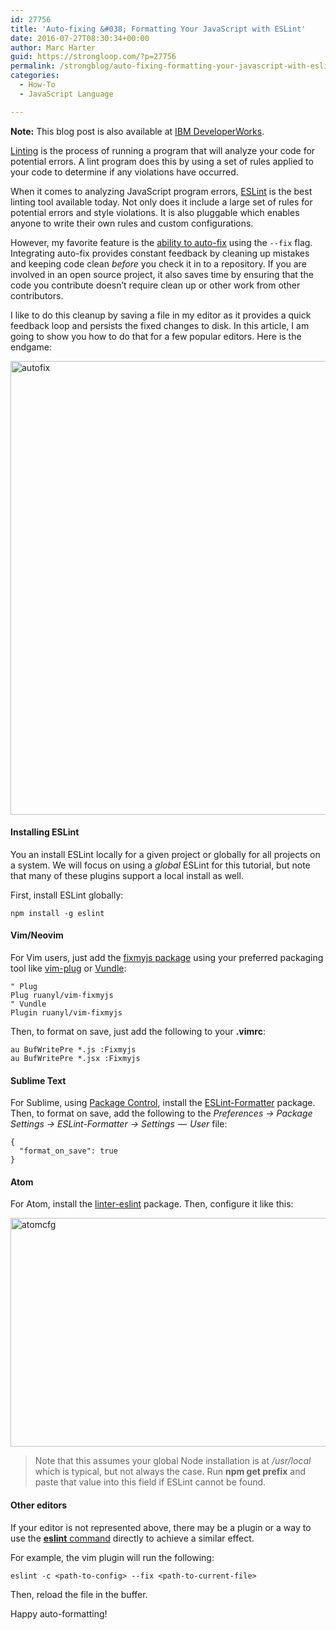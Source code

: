 ```yaml
---
id: 27756
title: 'Auto-fixing &#038; Formatting Your JavaScript with ESLint'
date: 2016-07-27T08:30:34+00:00
author: Marc Harter
guid: https://strongloop.com/?p=27756
permalink: /strongblog/auto-fixing-formatting-your-javascript-with-eslint/
categories:
  - How-To
  - JavaScript Language

---
```

**Note:** This blog post is also available at [IBM DeveloperWorks](https://developer.ibm.com/node/2016/07/27/auto-fixing-formatting-your-javascript-with-eslint/).  

<p class="graf--p">
  <a class="markup--anchor markup--p-anchor" href="https://en.wikipedia.org/wiki/Lint_%28software%29">Linting</a> is the process of running a program that will analyze your code for potential errors. A lint program does this by using a set of rules applied to your code to determine if any violations have occurred.<!--more-->
</p>

<p class="graf--p">
  When it comes to analyzing JavaScript program errors, <a class="markup--anchor markup--p-anchor" href="http://eslint.org">ESLint</a> is the best linting tool available today. Not only does it include a large set of rules for potential errors and style violations. It is also pluggable which enables anyone to write their own rules and custom configurations.
</p>

<p class="graf--p">
  However, my favorite feature is the <a class="markup--anchor markup--p-anchor" href="http://eslint.org/docs/user-guide/command-line-interface">ability to auto-fix</a> using the <code>--fix</code> flag. Integrating auto-fix provides constant feedback by cleaning up mistakes and keeping code clean <em class="markup--em markup--p-em">before</em> you check it in to a repository. If you are involved in an open source project, it also saves time by ensuring that the code you contribute doesn&#8217;t require clean up or other work from other contributors.
</p>

<p class="graf--p">
  I like to do this cleanup by saving a file in my editor as it provides a quick feedback loop and persists the fixed changes to disk. In this article, I am going to show you how to do that for a few popular editors. Here is the endgame:
</p>

<p class="graf--p">
  <a href="{{site.url}}/blog-assets/2016/07/autofix.gif"><img class="aligncenter size-full wp-image-27757" src="{{site.url}}/blog-assets/2016/07/autofix.gif" alt="autofix" width="1252" height="726" /></a>
</p>

#### Installing ESLint 

<p class="graf--p">
  You an install ESLint locally for a given project or globally for all projects on a system. We will focus on using a <em class="markup--em markup--p-em">global</em> ESLint for this tutorial, but note that many of these plugins support a local install as well.
</p>

<p class="graf--p">
  First, install ESLint globally:
</p>

```
npm install -g eslint
```

#### Vim/Neovim 

<p class="graf--p">
  For Vim users, just add the <a class="markup--anchor markup--p-anchor" href="https://github.com/ruanyl/vim-fixmyjs">fixmyjs package</a> using your preferred packaging tool like <a class="markup--anchor markup--p-anchor" href="https://github.com/junegunn/vi…">vim-plug</a> or <a class="markup--anchor markup--p-anchor" href="https://github.com/VundleVim/Vundle.vim">Vundle</a>:
</p>

```
" Plug
Plug ruanyl/vim-fixmyjs
" Vundle
Plugin ruanyl/vim-fixmyjs
```
<p class="graf--p">
  Then, to format on save, just add the following to your <strong class="markup--strong markup--p-strong">.vimrc</strong>:
</p>

```
au BufWritePre *.js :Fixmyjs
au BufWritePre *.jsx :Fixmyjs
```
#### Sublime Text 

<p class="graf--p">
  For Sublime, using <a class="markup--anchor markup--p-anchor" href="https://packagecontrol.io/">Package Control</a>, install the <a class="markup--anchor markup--p-anchor" title="https://github.com/TheSavior/ESLint-Formatter" href="https://github.com/TheSavior/ESLint-Formatter">ESLint-Formatter</a> package. Then, to format on save, add the following to the <em class="markup--em markup--p-em">Preferences -> Package Settings -> ESLint-Formatter -> Settings  —  User</em> file:
</p>

```
{
  "format_on_save": true
}
```
#### Atom 

<p class="graf--p">
  For Atom, install the <a class="markup--anchor markup--p-anchor" title="https://github.com/AtomLinter/linter-eslint" href="https://github.com/AtomLinter/linter-eslint">linter-eslint</a> package. Then, configure it like this:
</p>

<p class="graf--p">
  <a href="{{site.url}}/blog-assets/2016/07/atomcfg.png"><img class="aligncenter size-full wp-image-27758" src="{{site.url}}/blog-assets/2016/07/atomcfg.png" alt="atomcfg" width="1062" height="366"  /></a>
</p>

<blockquote class="graf--blockquote">
  <p>
    Note that this assumes your global Node installation is at <em class="markup--em markup--blockquote-em">/usr/local</em> which is typical, but not always the case. Run <strong class="markup--strong markup--blockquote-strong">npm get prefix</strong> and paste that value into this field if ESLint cannot be found.
  </p>
</blockquote>

#### Other editors 

<p class="graf--p">
  If your editor is not represented above, there may be a plugin or a way to use the <a class="markup--anchor markup--p-anchor" href="http://eslint.org/docs/user-guide/command-line-interface"><strong class="markup--strong markup--p-strong">eslint</strong> command</a> directly to achieve a similar effect.
</p>

<p class="graf--p">
  For example, the vim plugin will run the following:
</p>

```
eslint -c <path-to-config> --fix <path-to-current-file>
```
<p class="graf--p">
  Then, reload the file in the buffer.
</p>

<p class="graf--p">
  Happy auto-formatting!
</p>
